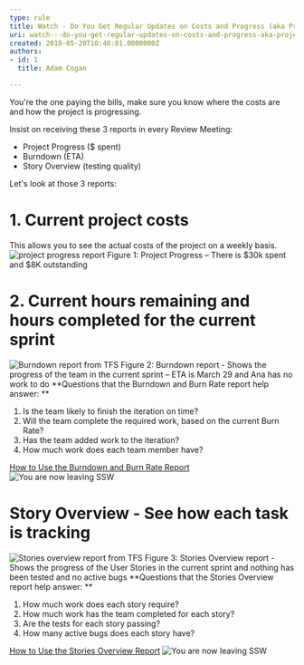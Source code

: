 ```yaml
---
type: rule
title: Watch - Do You Get Regular Updates on Costs and Progress (aka Project Progress, Burndown, etc.)?
uri: watch---do-you-get-regular-updates-on-costs-and-progress-aka-project-progress-burndown-etc
created: 2010-05-20T10:48:01.0000000Z
authors:
- id: 1
  title: Adam Cogan

---
```


You're the one paying the bills, make sure you know where the costs are and how the project is progressing.

Insist on receiving these 3 reports in every Review Meeting:
 
- Project Progress ($ spent)
- Burndown (ETA)
- Story Overview (testing quality)


Let's look at those 3 reports:

# 1. Current project costs

This allows you to see the actual costs of the project on a weekly basis.
![project progress report](../assets/projectprogresscapture.JPG) Figure 1: Project Progress – There is $30k spent and $8K outstanding 
# 2. Current hours remaining and hours completed for the current sprint
![Burndown report from TFS](../assets/burndown.JPG) Figure 2: Burndown report - Shows the progress of the team in the current sprint – ETA is March 29 and Ana has no work to do 
**Questions that the Burndown and Burn Rate report help answer: **

1. Is the team likely to finish the iteration on time?
2. Will the team complete the required work, based on the current Burn Rate?
3. Has the team added work to the iteration?
4. How much work does each team member have?


[How to Use the Burndown and Burn Rate Report](http://msdn.microsoft.com/en-us/library/dd380678%28VS.100%29.aspx) ![](../assets/external.gif "You are now leaving SSW")

# Story Overview - See how each task is tracking
![Stories overview report from TFS](../assets/storiesOverview.JPG) Figure 3: Stories Overview report - Shows the progress of the User Stories in the current sprint and nothing has been tested and no active bugs 
**Questions that the Stories Overview report help answer: **

1. How much work does each story require?
2. How much work has the team completed for each story?
3. Are the tests for each story passing?
4. How many active bugs does each story have?


[How to Use the Stories Overview Report](http://msdn.microsoft.com/en-us/library/dd380648%28VS.100%29.aspx) ![](../assets/external.gif "You are now leaving SSW")
